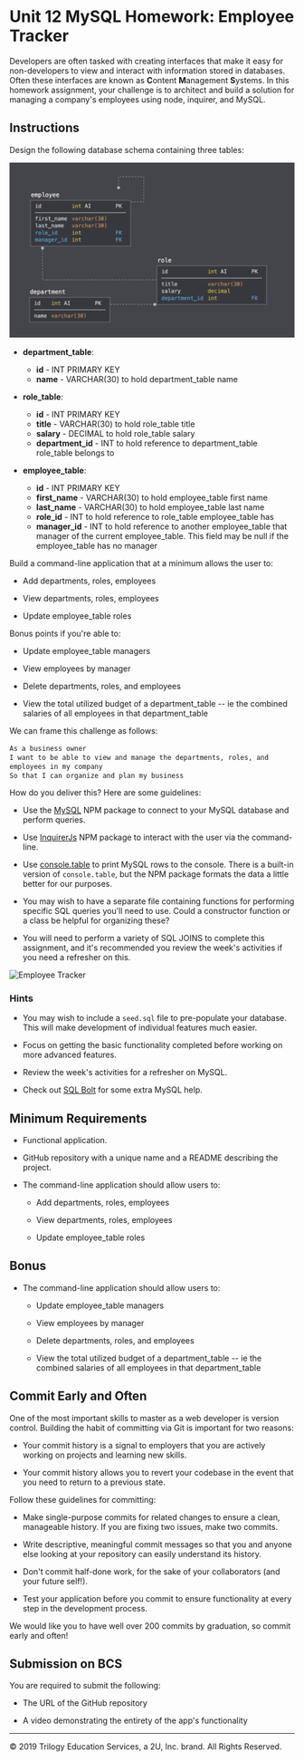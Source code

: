 # Unit 12 MySQL Homework: Employee Tracker

Developers are often tasked with creating interfaces that make it easy for non-developers to view and interact with information stored in databases. Often these interfaces are known as **C**ontent **M**anagement **S**ystems. In this homework assignment, your challenge is to architect and build a solution for managing a company's employees using node, inquirer, and MySQL.

## Instructions

Design the following database schema containing three tables:

![Database Schema](Assets/schema.png)

* **department_table**:

  * **id** - INT PRIMARY KEY
  * **name** - VARCHAR(30) to hold department_table name

* **role_table**:

  * **id** - INT PRIMARY KEY
  * **title** -  VARCHAR(30) to hold role_table title
  * **salary** -  DECIMAL to hold role_table salary
  * **department_id** -  INT to hold reference to department_table role_table belongs to

* **employee_table**:

  * **id** - INT PRIMARY KEY
  * **first_name** - VARCHAR(30) to hold employee_table first name
  * **last_name** - VARCHAR(30) to hold employee_table last name
  * **role_id** - INT to hold reference to role_table employee_table has
  * **manager_id** - INT to hold reference to another employee_table that manager of the current employee_table. This field may be null if the employee_table has no manager
  
Build a command-line application that at a minimum allows the user to:

  * Add departments, roles, employees

  * View departments, roles, employees

  * Update employee_table roles

Bonus points if you're able to:

  * Update employee_table managers

  * View employees by manager

  * Delete departments, roles, and employees

  * View the total utilized budget of a department_table -- ie the combined salaries of all employees in that department_table

We can frame this challenge as follows:

```
As a business owner
I want to be able to view and manage the departments, roles, and employees in my company
So that I can organize and plan my business
```

How do you deliver this? Here are some guidelines:

* Use the [MySQL](https://www.npmjs.com/package/mysql) NPM package to connect to your MySQL database and perform queries.

* Use [InquirerJs](https://www.npmjs.com/package/inquirer/v/0.2.3) NPM package to interact with the user via the command-line.

* Use [console.table](https://www.npmjs.com/package/console.table) to print MySQL rows to the console. There is a built-in version of `console.table`, but the NPM package formats the data a little better for our purposes.

* You may wish to have a separate file containing functions for performing specific SQL queries you'll need to use. Could a constructor function or a class be helpful for organizing these?

* You will need to perform a variety of SQL JOINS to complete this assignment, and it's recommended you review the week's activities if you need a refresher on this.

![Employee Tracker](Assets/employee_table-tracker.gif)

### Hints

* You may wish to include a `seed.sql` file to pre-populate your database. This will make development of individual features much easier.

* Focus on getting the basic functionality completed before working on more advanced features.

* Review the week's activities for a refresher on MySQL.

* Check out [SQL Bolt](https://sqlbolt.com/) for some extra MySQL help.

## Minimum Requirements

* Functional application.

* GitHub repository with a unique name and a README describing the project.

* The command-line application should allow users to:

  * Add departments, roles, employees

  * View departments, roles, employees

  * Update employee_table roles

## Bonus

* The command-line application should allow users to:

  * Update employee_table managers

  * View employees by manager

  * Delete departments, roles, and employees

  * View the total utilized budget of a department_table -- ie the combined salaries of all employees in that department_table

## Commit Early and Often

One of the most important skills to master as a web developer is version control. Building the habit of committing via Git is important for two reasons:

* Your commit history is a signal to employers that you are actively working on projects and learning new skills.

* Your commit history allows you to revert your codebase in the event that you need to return to a previous state.

Follow these guidelines for committing:

* Make single-purpose commits for related changes to ensure a clean, manageable history. If you are fixing two issues, make two commits.

* Write descriptive, meaningful commit messages so that you and anyone else looking at your repository can easily understand its history.

* Don't commit half-done work, for the sake of your collaborators (and your future self!).

* Test your application before you commit to ensure functionality at every step in the development process.

We would like you to have well over 200 commits by graduation, so commit early and often!


## Submission on BCS

You are required to submit the following:

* The URL of the GitHub repository

* A video demonstrating the entirety of the app's functionality 

- - -
© 2019 Trilogy Education Services, a 2U, Inc. brand. All Rights Reserved.
